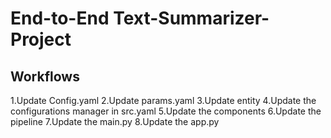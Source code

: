 # End-to-End Text-Summarizer-Project

## Workflows

1.Update Config.yaml
2.Update params.yaml
3.Update entity
4.Update the configurations manager in src.yaml
5.Update the components
6.Update the pipeline
7.Update the main.py
8.Update the app.py